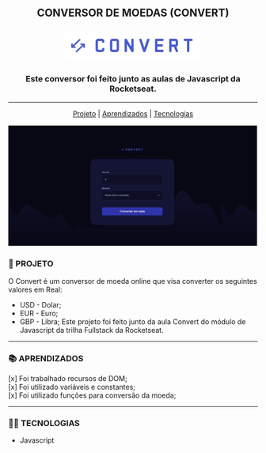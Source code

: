 <div align="center">

## <center> CONVERSOR DE MOEDAS (CONVERT) <br> <br> ![logo convert](./img/logo.svg)
</div>

### <div align = "center"> Este conversor foi feito junto as aulas de Javascript da Rocketseat. </div>
---

<div align="center">
  
[Projeto](#projeto)  |  [Aprendizados](#aprendizados)  |  [Tecnologias](#tecnologias)
</div>

![imagem de capa do projeto](./img/pgn-inicial.png)




### 🚀 PROJETO
O Convert é um conversor de moeda online que visa converter os seguintes valores em Real:
* USD - Dolar;
* EUR - Euro;
* GBP - Libra;
Este projeto foi feito junto da aula Convert do módulo de Javascript da trilha Fullstack da Rocketseat.

---

### 📚 APRENDIZADOS

[x] Foi trabalhado recursos de DOM;  
[x] Foi utilizado variáveis e constantes;  
[x] Foi utilizado funções para conversão da moeda;  

---

### 👩‍💻 TECNOLOGIAS
* Javascript
